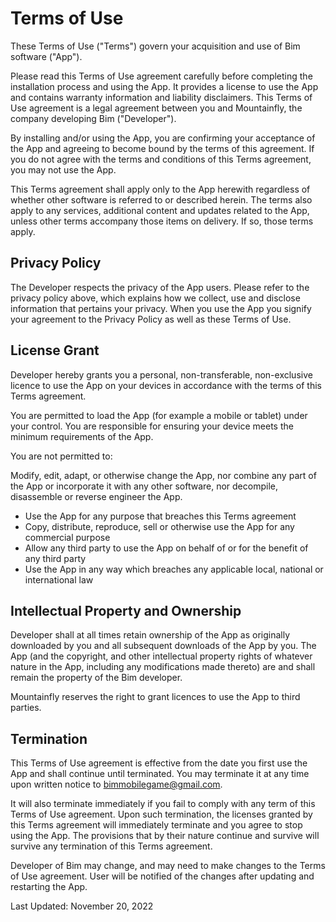 # Terms of Use

These Terms of Use ("Terms") govern your acquisition and use of Bim software ("App").

Please read this Terms of Use agreement carefully before completing the installation process and using the App. It provides a license to use the App and contains warranty information and liability disclaimers. This Terms of Use agreement is a legal agreement between you and Mountainfly, the company developing Bim ("Developer").

By installing and/or using the App, you are confirming your acceptance of the App and agreeing to become bound by the terms of this agreement. If you do not agree with the terms and conditions of this Terms agreement, you may not use the App.

This Terms agreement shall apply only to the App herewith regardless of whether other software is referred to or described herein. The terms also apply to any services, additional content and updates related to the App, unless other terms accompany those items on delivery. If so, those terms apply.

## Privacy Policy

The Developer respects the privacy of the App users. Please refer to the privacy policy above, which explains how we collect, use and disclose information that pertains your privacy. When you use the App you signify your agreement to the Privacy Policy as well as these Terms of Use.

## License Grant

Developer hereby grants you a personal, non-transferable, non-exclusive licence to use the App on your devices in accordance with the terms of this Terms agreement.

You are permitted to load the App (for example a mobile or tablet) under your control. You are responsible for ensuring your device meets the minimum requirements of the App.

You are not permitted to:

Modify, edit, adapt, or otherwise change the App, nor combine any part of the App or incorporate it with any other software, nor decompile, disassemble or reverse engineer the App.

- Use the App for any purpose that breaches this Terms agreement
- Copy, distribute, reproduce, sell or otherwise use the App for any commercial purpose
- Allow any third party to use the App on behalf of or for the benefit of any third party
- Use the App in any way which breaches any applicable local, national or international law

## Intellectual Property and Ownership

Developer shall at all times retain ownership of the App as originally downloaded by you and all subsequent downloads of the App by you. The App (and the copyright, and other intellectual property rights of whatever nature in the App, including any modifications made thereto) are and shall remain the property of the Bim developer.

Mountainfly reserves the right to grant licences to use the App to third parties.

## Termination

This Terms of Use agreement is effective from the date you first use the App and shall continue until terminated. You may terminate it at any time upon written notice to bimmobilegame@gmail.com.

It will also terminate immediately if you fail to comply with any term of this Terms of Use agreement. Upon such termination, the licenses granted by this Terms agreement will immediately terminate and you agree to stop using the App. The provisions that by their nature continue and survive will survive any termination of this Terms agreement.

Developer of Bim may change, and may need to make changes to the Terms of Use agreement. User will be notified of the changes after updating and restarting the App.

Last Updated: November 20, 2022
